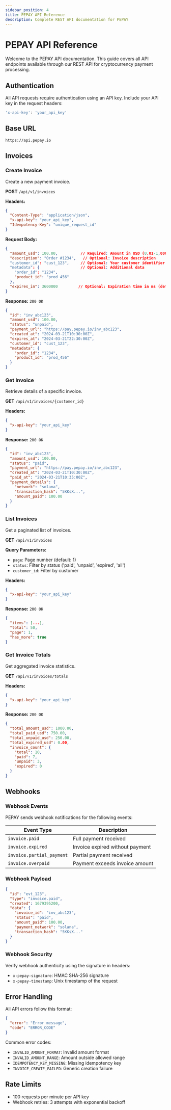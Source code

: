 ```yaml
---
sidebar_position: 4
title: PEPAY API Reference
description: Complete REST API documentation for PEPAY
---
```


# PEPAY API Reference

Welcome to the PEPAY API documentation. This guide covers all API endpoints available through our REST API for cryptocurrency payment processing.

## Authentication

All API requests require authentication using an API key. Include your API key in the request headers:

```javascript
'x-api-key': 'your_api_key'
```

## Base URL

```
https://api.pepay.io
```

## Invoices

### Create Invoice

Create a new payment invoice.

**POST** `/api/v1/invoices`

**Headers:**

```json
{
  "Content-Type": "application/json",
  "x-api-key": "your_api_key",
  "Idempotency-Key": "unique_request_id"
}
```

**Request Body:**

```json
{
  "amount_usd": 100.00,          // Required: Amount in USD (0.01-1,000,000)
  "description": "Order #1234",   // Optional: Invoice description
  "customer_id": "cust_123",     // Optional: Your customer identifier
  "metadata": {                  // Optional: Additional data
    "order_id": "1234",
    "product_id": "prod_456"
  },
  "expires_in": 3600000         // Optional: Expiration time in ms (default: 12h)
}
```

**Response:** `200 OK`

```json
{
  "id": "inv_abc123",
  "amount_usd": 100.00,
  "status": "unpaid",
  "payment_url": "https://pay.pepay.io/inv_abc123",
  "created_at": "2024-03-21T10:30:00Z",
  "expires_at": "2024-03-21T22:30:00Z",
  "customer_id": "cust_123",
  "metadata": {
    "order_id": "1234",
    "product_id": "prod_456"
  }
}
```

### Get Invoice

Retrieve details of a specific invoice.

**GET** `/api/v1/invoices/{customer_id}`

**Headers:**

```json
{
  "x-api-key": "your_api_key"
}
```

**Response:** `200 OK`

```json
{
  "id": "inv_abc123",
  "amount_usd": 100.00,
  "status": "paid",
  "payment_url": "https://pay.pepay.io/inv_abc123",
  "created_at": "2024-03-21T10:30:00Z",
  "paid_at": "2024-03-21T10:35:00Z",
  "payment_details": {
    "network": "solana",
    "transaction_hash": "5KKsX...",
    "amount_paid": 100.00
  }
}
```

### List Invoices

Get a paginated list of invoices.

**GET** `/api/v1/invoices`

**Query Parameters:**

- `page`: Page number (default: 1)
- `status`: Filter by status ('paid', 'unpaid', 'expired', 'all')
- `customer_id`: Filter by customer

**Headers:**

```json
{
  "x-api-key": "your_api_key"
}
```

**Response:** `200 OK`

```json
{
  "items": [...],
  "total": 50,
  "page": 1,
  "has_more": true
}
```

### Get Invoice Totals

Get aggregated invoice statistics.

**GET** `/api/v1/invoices/totals`

**Headers:**

```json
{
  "x-api-key": "your_api_key"
}
```

**Response:** `200 OK`

```json
{
  "total_amount_usd": 1000.00,
  "total_paid_usd": 750.00,
  "total_unpaid_usd": 250.00,
  "total_expired_usd": 0.00,
  "invoice_count": {
    "total": 10,
    "paid": 7,
    "unpaid": 3,
    "expired": 0
  }
}
```

## Webhooks

### Webhook Events

PEPAY sends webhook notifications for the following events:

| Event Type                | Description                     |
| ------------------------- | ------------------------------- |
| `invoice.paid`            | Full payment received           |
| `invoice.expired`         | Invoice expired without payment |
| `invoice.partial_payment` | Partial payment received        |
| `invoice.overpaid`        | Payment exceeds invoice amount  |

### Webhook Payload

```json
{
  "id": "evt_123",
  "type": "invoice.paid",
  "created": 1679395200,
  "data": {
    "invoice_id": "inv_abc123",
    "status": "paid",
    "amount_paid": 100.00,
    "payment_network": "solana",
    "transaction_hash": "5KKsX..."
  }
}
```

### Webhook Security

Verify webhook authenticity using the signature in headers:

- `x-pepay-signature`: HMAC SHA-256 signature
- `x-pepay-timestamp`: Unix timestamp of the request

## Error Handling

All API errors follow this format:

```json
{
  "error": "Error message",
  "code": "ERROR_CODE"
}
```

Common error codes:

- `INVALID_AMOUNT_FORMAT`: Invalid amount format
- `INVALID_AMOUNT_RANGE`: Amount outside allowed range
- `IDEMPOTENCY_KEY_MISSING`: Missing idempotency key
- `INVOICE_CREATE_FAILED`: Generic creation failure

## Rate Limits

- 100 requests per minute per API key
- Webhook retries: 3 attempts with exponential backoff